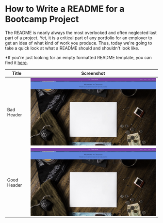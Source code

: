 # How to Write a README for a Bootcamp Project
The README is nearly always the most overlooked and often neglected last part of a project. Yet, it is a critical part of any portfolio for an employer to get an idea of what kind of work you produce. Thus, today we're going to take a quick look at what a README should and shouldn't look like. 

*If you're just looking for an empty formatted README template, you can find it [here](TemplateREADME.md).

| Title      | Screenshot |
|------------|------------|
| Bad Header |  <img src="./home_screenshot.jpg" width="1000"> | 
| Good Header |  <img src="./home_screenshot.jpg" width="1000"> | 
 
